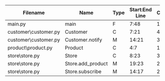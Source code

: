 
| Filename | Name | Type | Start:End Line | Complexity | Clasification |
| -------- | ---- | ---- | -------------- | ---------- | ------------- |
| main.py | main | F | 7:48 | 10 | B |
| customer\customer.py | Customer | C | 7:21 | 4 | A |
| customer\customer.py | Customer.notify | M | 14:21 | 3 | A |
| product\product.py | Product | C | 4:7 | 1 | A |
| store\store.py | Store | C | 8:23 | 3 | A |
| store\store.py | Store.add_product | M | 19:23 | 2 | A |
| store\store.py | Store.subscribe | M | 14:17 | 2 | A |

